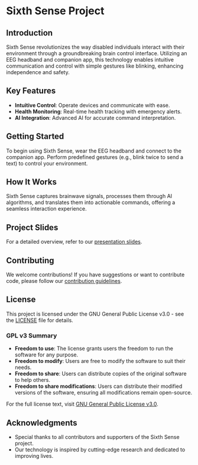 # Sixth Sense Project

## Introduction
Sixth Sense revolutionizes the way disabled individuals interact with their environment through a groundbreaking brain control interface. Utilizing an EEG headband and companion app, this technology enables intuitive communication and control with simple gestures like blinking, enhancing independence and safety.

## Key Features
- **Intuitive Control**: Operate devices and communicate with ease.
- **Health Monitoring**: Real-time health tracking with emergency alerts.
- **AI Integration**: Advanced AI for accurate command interpretation.

## Getting Started
To begin using Sixth Sense, wear the EEG headband and connect to the companion app. Perform predefined gestures (e.g., blink twice to send a text) to control your environment.

## How It Works
Sixth Sense captures brainwave signals, processes them through AI algorithms, and translates them into actionable commands, offering a seamless interaction experience.

## Project Slides
For a detailed overview, refer to our [presentation slides](./slides/Sixth_Sense_Project_Overview.pdf).

## Contributing
We welcome contributions! If you have suggestions or want to contribute code, please follow our [contribution guidelines](CONTRIBUTING.md).

## License
This project is licensed under the GNU General Public License v3.0 - see the [LICENSE](LICENSE) file for details.

### GPL v3 Summary
- **Freedom to use**: The license grants users the freedom to run the software for any purpose.
- **Freedom to modify**: Users are free to modify the software to suit their needs.
- **Freedom to share**: Users can distribute copies of the original software to help others.
- **Freedom to share modifications**: Users can distribute their modified versions of the software, ensuring all modifications remain open-source.

For the full license text, visit [GNU General Public License v3.0](https://www.gnu.org/licenses/gpl-3.0.en.html).

## Acknowledgments
- Special thanks to all contributors and supporters of the Sixth Sense project.
- Our technology is inspired by cutting-edge research and dedicated to improving lives.
